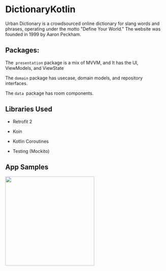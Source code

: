 # DictionaryKotlin

Urban Dictionary is a crowdsourced online dictionary for slang words and phrases, operating under the motto "Define Your World." The website was founded in 1999 by Aaron Peckham.

## Packages:
The` presentation` package is a mix of MVVM, and It has the UI, ViewModels, and ViewState

The `domain` package has usecase, domain models, and repository interfaces.

The `data `package has room components.


## Libraries Used
- Retrofit 2

- Koin

- Kotlin Coroutines

- Testing (Mockito)

## App Samples
<img src="https://user-images.githubusercontent.com/11560987/76270331-481ab300-624b-11ea-9ae0-23cb803c054f.jpg" width="280"/> 
